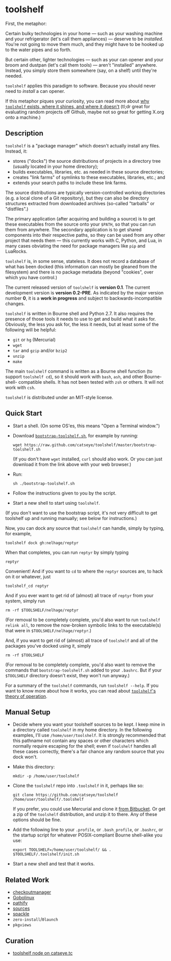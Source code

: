 toolshelf
=========

First, the metaphor:

Certain bulky technologies in your home — such as your washing machine and your
refrigerator (let's call them appliances) — deserve to be *installed*.  You're
not going to move them much, and they might have to be hooked up to the water
pipes and so forth.

But certain other, lighter technologies — such as your can opener and your 
broom and dustpan (let's call them tools) — aren't "installed" anywhere.
Instead, you simply store them somewhere (say, on a shelf) until they're needed.

`toolshelf` applies this paradigm to software.  Because you should never need to
*install* a can opener.

If this metaphor piques your curiosity, you can read more about
[why `toolshelf` exists, where it shines, and where it doesn't](https://github.com/catseye/toolshelf/blob/master/doc/Philosophy.markdown)
(tl;dr great for evaluating random projects off Github, maybe not so great
for getting X.org onto a machine.)

Description
-----------

`toolshelf` is a "package manager" which doesn't actually install any files.
Instead, it:

*   stores ("docks") the source distributions of projects in a directory tree
    (usually located in your home directory);
*   builds executables, libraries, etc. as needed in these source directories;
*   creates "link farms" of symlinks to these executables, libraries, etc.; and 
*   extends your search paths to include these link farms.

The source distributions are typically version-controlled working directories
(e.g. a local clone of a Git repository), but they can also be directory
structures extracted from downloaded archives (so-called "tarballs" or
"distfiles".)

The primary application (after acquiring and building a source) is to get
these executables from the source onto your `$PATH`, so that you can run them
from anywhere.  The secondary application is to get shared components into
their respective paths, so they can be used from any other project that needs
them — this currently works with C, Python, and Lua, in many cases obviating
the need for package managers like `pip` and LuaRocks.

`toolshelf` is, in some sense, stateless.  It does not record a database of
what has been docked (this information can mostly be gleaned from the
filesystem) and there is no package metadata (beyond "cookies", over which
you have control.)

The current released version of `toolshelf` is **version 0.1**.  The current
development version is **version 0.2-PRE**.  As indicated by the major version
number **0**, it is a **work in progress** and subject to backwards-incompatible
changes.

`toolshelf` is written in Bourne shell and Python 2.7.  It also requires the
presence of those tools it needs to use to get and build what it asks for.
Obviously, the less you ask for, the less it needs, but at least some of the
following will be helpful:

*   `git` or `hg` (Mercurial)
*   `wget`
*   `tar` and `gzip` and/or `bzip2`
*   `unzip`
*   `make`

The main `toolshelf` command is written as a Bourne shell function (to support
`toolshelf cd`), so it should work with `bash`, `ash`, and other Bourne-shell-
compatible shells.  It has not been tested with `zsh` or others.  It will not
work with `csh`.

`toolshelf` is distributed under an MIT-style license.

Quick Start
-----------

*   Start a shell.  (On some OS'es, this means "Open a Terminal window.")
    
*   Download [`bootstrap-toolshelf.sh`][], for example by running:
  
        wget https://raw.github.com/catseye/toolshelf/master/bootstrap-toolshelf.sh
    
    (If you don't have `wget` installed, `curl` should also work.  Or you can
    just download it from the link above with your web browser.)
    
*   Run:
    
        sh ./bootstrap-toolshelf.sh
    
*   Follow the instructions given to you by the script.

*   Start a new shell to start using `toolshelf`.

[`bootstrap-toolshelf.sh`]: https://raw.github.com/catseye/toolshelf/master/bootstrap-toolshelf.sh

(If you don't want to use the bootstrap script, it's not very difficult to
get toolshelf up and running manually; see below for instructions.)

Now, you can dock any source that `toolshelf` can handle, simply by typing,
for example,

    toolshelf dock gh:nelhage/reptyr

When that completes, you can run `reptyr` by simply typing

    reptyr

Convenient!  And if you want to `cd` to where the `reptyr` sources are, to
hack on it or whatever, just

    toolshelf_cd reptyr

And if you ever want to get rid of (almost) all trace of `reptyr` from your
system, simply run

    rm -rf $TOOLSHELF/nelhage/reptyr

(For removal to be completely complete, you'd also want to run
`toolshelf relink all`, to remove the now-broken symbolic links to the
executable(s) that were in `$TOOLSHELF/nelhage/reptyr`.)

And, if you want to get rid of (almost) all trace of `toolshelf` and all of
the packages you've docked using it, simply

    rm -rf $TOOLSHELF

(For removal to be completely complete, you'd also want to remove the commands
that `bootstrap-toolshelf.sh` added to your `.bashrc`.  But if your `$TOOLSHELF`
directory doesn't exist, they won't run anyway.)

For a summary of the `toolshelf` commands, run `toolshelf --help`.  If you
want to know more about how it works, you can read about
[`toolshelf`'s theory of operation](https://github.com/catseye/toolshelf/blob/master/doc/Theory_of_Operation.markdown).

Manual Setup
------------

*   Decide where you want your toolshelf sources to be kept.  I keep mine
    in a directory called `toolshelf` in my home directory.  In the following
    examples, I'll use `/home/user/toolshelf`.  It is strongly recommended
    that this pathname not contain any spaces or other characters which
    normally require escaping for the shell; even if `toolshelf` handles all
    these cases correctly, there's a fair chance any random source that you
    dock won't.
    
*   Make this directory:
    
        mkdir -p /home/user/toolshelf
    
*   Clone the `toolshelf` repo into `.toolshelf` in it, perhaps like so:
    
        git clone https://github.com/catseye/toolshelf /home/user/toolshelf/.toolshelf
    
    If you prefer, you could use Mercurial and clone it [from Bitbucket](https://bitbucket.org/catseye/toolshelf).
    Or get a zip of the `toolshelf` distribution, and unzip it to there.  Any
    of these options should be fine.

*   Add the following line to your `.profile`, or `.bash_profile`, or
    `.bashrc`, or the startup script for whatever POSIX-compliant Bourne
    shell-alike you use:
    
        export TOOLSHELF=/home/user/toolshelf/ && . $TOOLSHELF/.toolshelf/init.sh

*   Start a new shell and test that it works.

Related Work
------------

*   [checkoutmanager](https://bitbucket.org/reinout/checkoutmanager)
*   [Gobolinux](http://gobolinux.org/)
*   [pathify](https://github.com/kristi/pathify)
*   [sources](https://github.com/trentm/sources)
*   [spackle](https://github.com/kristi/spackle)
*   `zero-install`/`0launch`
*   `pkgviews`

Curation
--------

*   [toolshelf node on catseye.tc](http://catseye.tc/node/toolshelf)
